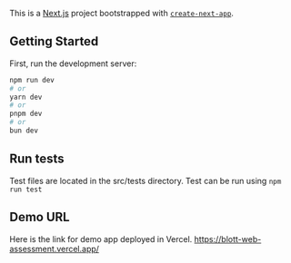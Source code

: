 This is a [Next.js](https://nextjs.org) project bootstrapped with [`create-next-app`](https://nextjs.org/docs/app/api-reference/cli/create-next-app).

## Getting Started

First, run the development server:

```bash
npm run dev
# or
yarn dev
# or
pnpm dev
# or
bun dev
```

## Run tests
Test files are located in the src/tests directory. Test can be run using ```npm run test```

## Demo URL
Here is the link for demo app deployed in Vercel.
https://blott-web-assessment.vercel.app/
